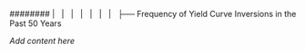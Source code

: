 ######## |   |   |   |   |   |   |   ├── Frequency of Yield Curve Inversions in the Past 50 Years

*Add content here*